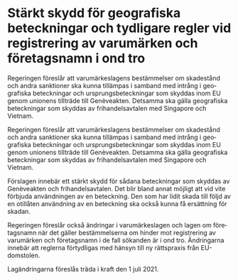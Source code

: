 # Stärkt skydd för geografiska beteckningar och tydligare regler vid registrering av varumärken och företagsnamn i ond tro

Regeringen föreslår att varu­märkes­lagens bestäm­melser om skade­stånd och andra sanktioner ska kunna tillämpas i samband med intrång i geo­grafiska beteck­ningar och ursprungs­beteck­ningar som skyddas inom EU genom unionens tillträde till Genève­akten. Detsamma ska gälla geografiska beteck­ningar som skyddas av frihandels­avtalen med Singapore och Vietnam.

Regeringen föreslår att varu­märkes­lagens bestäm­melser om skade­stånd och andra sanktioner ska kunna tillämpas i samband med intrång i geo­grafiska beteck­ningar och ursprungs­beteck­ningar som skyddas inom EU genom unionens tillträde till Genève­akten. Detsamma ska gälla geografiska beteck­ningar som skyddas av frihandels­avtalen med Singapore och Vietnam.

Förslagen innebär ett stärkt skydd för sådana beteck­ningar som skyddas av Genève­akten och frihandels­avtalen. Det blir bland annat möjligt att vid vite förbjuda använd­ningen av en beteck­ning. Den som har lidit skada till följd av en otillåten använd­ning av en beteck­ning ska också kunna få ersätt­ning för skadan.

Regeringen föreslår också ändringar i varu­märkes­lagen och lagen om före­tags­namn när det gäller bestäm­melserna om hinder mot registrering av varu­märken och före­tags­namn i de fall sökan­den är i ond tro. Ändringarna innebär att reglerna förtyd­ligas med hänsyn till ny rättspraxis från EU-domstolen.

Lagändringarna föreslås träda i kraft den 1 juli 2021.
